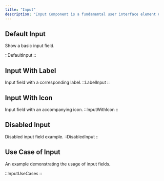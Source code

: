 ```yaml
---
title: "Input"
description: "Input Component is a fundamental user interface element used to collect user input or data in various forms, such as text, numbers, dates, or selections. It provides a space where users can type or select information, allowing them to interact with the application and provide necessary inputs."
---
```


## Default Input

Show a basic input field.

::DefaultInput
::

## Input With Label

Input field with a corresponding label.
::LabelInput
::

## Input With Icon

Input field with an accompanying icon.
::InputWithIcon
::

## Disabled Input

Disabled input field example.
::DisabledInput
::

## Use Case of Input

An example demonstrating the usage of input fields.

::InputUseCases
::
